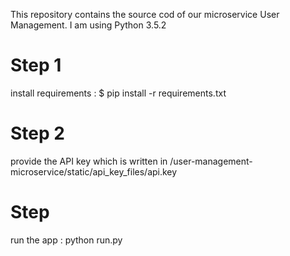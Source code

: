 This repository contains the source cod of our microservice User Management.
I am using Python  3.5.2
 # Step 1
 install requirements :
 $ pip install -r requirements.txt
 
 # Step 2
provide the API key which is written in /user-management-microservice/static/api_key_files/api.key

# Step 
run the app :
python run.py